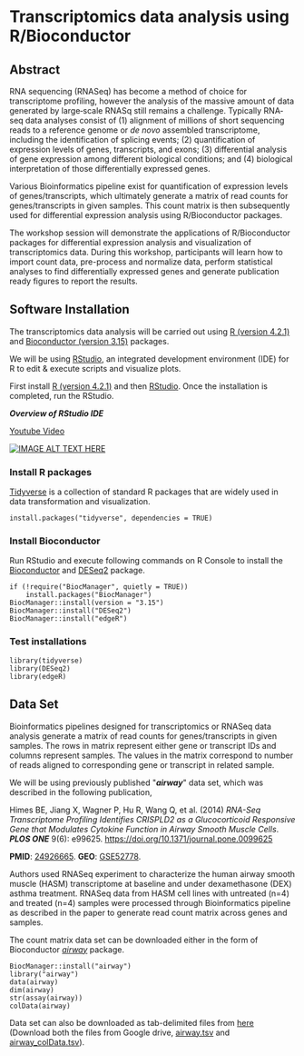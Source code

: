
# Transcriptomics data analysis using R/Bioconductor

## Abstract

RNA sequencing (RNASeq) has become a method of choice for transcriptome profiling, however the analysis of the massive amount of data generated by large‐scale RNASq still remains a challenge. Typically RNA‐seq data analyses consist of (1) alignment of millions of short sequencing reads to a reference genome or *de novo* assembled transcriptome, including the identification of splicing events; (2) quantification of expression levels of genes, transcripts, and exons; (3) differential analysis of gene expression among different biological conditions; and (4) biological interpretation of those differentially expressed genes.

Various Bioinformatics pipeline exist for quantification of expression levels of genes/transcripts, which ultimately generate a matrix of read counts for genes/transcripts in given samples. This count matrix is then subsequently used for differential expression analysis using R/Bioconductor packages.

The workshop session will demonstrate the applications of R/Bioconductor packages for differential expression analysis and visualization of transcriptomics data. During this workshop, participants will learn how to import count data, pre-process and normalize data, perform statistical analyses to find differentially expressed genes and generate publication ready figures to report the results.

## Software Installation

The transcriptomics data analysis will be carried out using [R (version 4.2.1)](https://cloud.r-project.org/) and [Bioconductor (version 3.15)](https://bioconductor.org/install/) packages.

We will be using [RStudio](https://www.rstudio.com/products/rstudio/), an integrated development environment (IDE) for R to edit & execute scripts and visualize plots.

First install [R (version 4.2.1)](https://cloud.r-project.org/) and then [RStudio](https://www.rstudio.com/products/rstudio/). Once the installation is completed, run the RStudio.

***Overview of RStudio IDE***

[Youtube Video](https://youtu.be/n3uue28FD0w)

[![IMAGE ALT TEXT HERE](https://img.youtube.com/vi/n3uue28FD0w/0.jpg)](https://www.youtube.com/watch?v=n3uue28FD0w)

### Install R packages

[Tidyverse](https://www.tidyverse.org/) is a collection of standard R packages that are widely used in data transformation and visualization.

```{r eval=FALSE, include=TRUE}
install.packages("tidyverse", dependencies = TRUE)
```

### Install Bioconductor

Run RStudio and execute following commands on R Console to install the [Bioconductor](https://bioconductor.org/install/) and [DESeq2](https://bioconductor.org/packages/release/bioc/html/DESeq2.html) package.

```{r eval=FALSE, include=TRUE}
if (!require("BiocManager", quietly = TRUE))
    install.packages("BiocManager")
BiocManager::install(version = "3.15")
BiocManager::install("DESeq2")
BiocManager::install("edgeR")
```

### Test installations

```{r eval=FALSE, include=TRUE}
library(tidyverse)
library(DESeq2)
library(edgeR)
```

## Data Set

Bioinformatics pipelines designed for transcriptomics or RNASeq data analysis generate a matrix of read counts for genes/transcripts in given samples. The rows in matrix represent either gene or transcript IDs and columns represent samples. The values in the matrix correspond to number of reads aligned to corresponding gene or transcript in related sample.

We will be using previously published "***airway***" data set, which was described in the following publication,

Himes BE, Jiang X, Wagner P, Hu R, Wang Q, et al. (2014) *RNA-Seq Transcriptome Profiling Identifies CRISPLD2 as a Glucocorticoid Responsive Gene that Modulates Cytokine Function in Airway Smooth Muscle Cells*. ***PLOS ONE*** 9(6): e99625. <https://doi.org/10.1371/journal.pone.0099625>

**PMID**: [24926665](https://pubmed.ncbi.nlm.nih.gov/24926665/). **GEO**: [GSE52778](https://www.ncbi.nlm.nih.gov/geo/query/acc.cgi?acc=GSE52778).

Authors used RNASeq experiment to characterize the human airway smooth muscle (HASM) transcriptome at baseline and under dexamethasone (DEX) asthma treatment. RNASeq data from HASM cell lines with untreated (n=4) and treated (n=4) samples were processed through Bioinformatics pipeline as described in the paper to generate read count matrix across genes and samples.

The count matrix data set can be downloaded either in the form of Bioconductor [*airway*](https://bioconductor.org/packages/release/data/experiment/vignettes/airway/inst/doc/airway.html) package. 

```{r eval=FALSE, include=TRUE}
BiocManager::install("airway")
library("airway")
data(airway)
dim(airway)
str(assay(airway))
colData(airway)
```

Data set can also be downloaded as tab-delimited files from [here](https://drive.google.com/drive/folders/1eosGdWh0zzEXLg1v61BpMQAk60YpoYJ7?usp=sharing) (Download both the files from Google drive, [airway.tsv](https://drive.google.com/file/d/11dujOxITpI3KHujyBTojfNBueLXbAIzk/view?usp=sharing) and [airway_colData.tsv](https://drive.google.com/file/d/1Vji3F2M4VUIoQOV_4_yeRGdPNhIjU1sJ/view?usp=sharing)).
